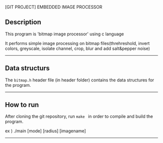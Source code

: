[GIT PROJECT] EMBEDDED IMAGE PROCESSOR


Description
------------------------------------------------------------

This program is 'bitmap image processor' using c language

It performs simple image processing on bitmap files(threhreshold, invert colors, 
greyscale, isolate channel, crop, blur and add salt&pepper noise)

------------------------------------------------------------


Data structurs
------------------------------------------------------------

The `bitmap.h` header file (in header folder) contains the data structures for the program.

------------------------------------------------------------


How to run
------------------------------------------------------------
After cloning the git repository, run `make ` in order to compile and build the program.

ex ) ./main [mode] [radius] [imagename]

------------------------------------------------------------


  
